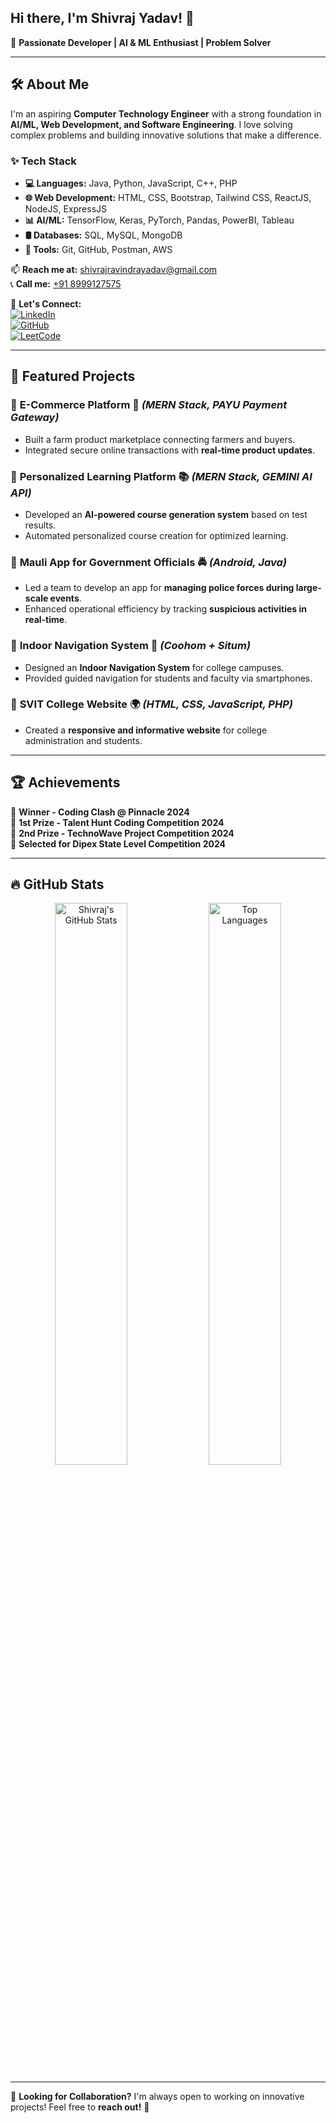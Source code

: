 ## Hi there, I'm **Shivraj Yadav!** 👋

🚀 **Passionate Developer | AI & ML Enthusiast | Problem Solver**

---

## 🛠 About Me
I'm an aspiring **Computer Technology Engineer** with a strong foundation in **AI/ML, Web Development, and Software Engineering**. I love solving complex problems and building innovative solutions that make a difference.

### ✨ Tech Stack
- **💻 Languages:** Java, Python, JavaScript, C++, PHP  
- **🌐 Web Development:** HTML, CSS, Bootstrap, Tailwind CSS, ReactJS, NodeJS, ExpressJS  
- **📊 AI/ML:** TensorFlow, Keras, PyTorch, Pandas, PowerBI, Tableau  
- **🛢 Databases:** SQL, MySQL, MongoDB  
- **🔧 Tools:** Git, GitHub, Postman, AWS  

📫 **Reach me at:** [shivrajravindrayadav@gmail.com](mailto:shivrajravindrayadav@gmail.com)  
📞 **Call me:** [+91 8999127575](tel:+918999127575)  

🔗 **Let's Connect:**  
[![LinkedIn](https://img.shields.io/badge/LinkedIn-Connect-blue?style=for-the-badge&logo=linkedin)](https://www.linkedin.com/in/shivraj-yadav-a776aa257/)  
[![GitHub](https://img.shields.io/badge/GitHub-Follow-black?style=for-the-badge&logo=github)](https://github.com/shivraj-yadav/)  
[![LeetCode](https://img.shields.io/badge/LeetCode-Practice-orange?style=for-the-badge&logo=leetcode)](https://leetcode.com/Madhukrishna/)

---


## 📂 Featured Projects
### 🔹 **E-Commerce Platform** 🛒 *(MERN Stack, PAYU Payment Gateway)*  
- Built a farm product marketplace connecting farmers and buyers.  
- Integrated secure online transactions with **real-time product updates**.  

### 🔹 **Personalized Learning Platform** 📚 *(MERN Stack, GEMINI AI API)*  
- Developed an **AI-powered course generation system** based on test results.  
- Automated personalized course creation for optimized learning.  

### 🔹 **Mauli App for Government Officials** 🚔 *(Android, Java)*  
- Led a team to develop an app for **managing police forces during large-scale events**.  
- Enhanced operational efficiency by tracking **suspicious activities in real-time**.  

### 🔹 **Indoor Navigation System** 📍 *(Coohom + Situm)*  
- Designed an **Indoor Navigation System** for college campuses.  
- Provided guided navigation for students and faculty via smartphones.  

### 🔹 **SVIT College Website** 🌍 *(HTML, CSS, JavaScript, PHP)*  
- Created a **responsive and informative website** for college administration and students.  

---

## 🏆 Achievements
🏅 **Winner - Coding Clash @ Pinnacle 2024**  
🥇 **1st Prize - Talent Hunt Coding Competition 2024**  
🥈 **2nd Prize - TechnoWave Project Competition 2024**  
🏅 **Selected for Dipex State Level Competition 2024**  

---

## 🔥 GitHub Stats
<p align="center">
  <img src="https://github-readme-stats.vercel.app/api?username=shivraj-yadav&show_icons=true&theme=radical" alt="Shivraj's GitHub Stats" width="48%"/>
  <img src="https://github-readme-stats.vercel.app/api/top-langs/?username=shivraj-yadav&layout=compact&theme=tokyonight" alt="Top Languages" width="48%"/>
</p>

---

🎯 **Looking for Collaboration?** I'm always open to working on innovative projects! Feel free to **reach out!** 🚀
